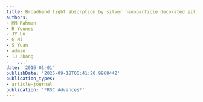 ```yaml
---
title: Broadband light absorption by silver nanoparticle decorated silica nanospheres
authors:
- MM Rahman
- H Younes
- JY Lu
- G Ni
- S Yuan
- admin
- TJ Zhang
- ' ...'
date: '2016-01-01'
publishDate: '2025-09-18T05:41:20.996844Z'
publication_types:
- article-journal
publication: '*RSC Advances*'
---
```


